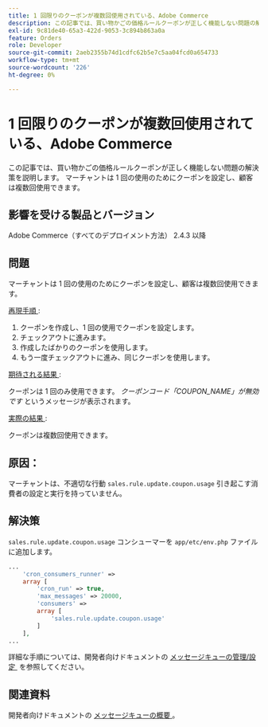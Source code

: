 ```yaml
---
title: 1 回限りのクーポンが複数回使用されている、Adobe Commerce
description: この記事では、買い物かごの価格ルールクーポンが正しく機能しない問題の解決策を説明します。 マーチャントは 1 回の使用のためにクーポンを設定し、顧客は複数回使用できます。
exl-id: 9c81de40-65a3-422d-9053-3c894b863a0a
feature: Orders
role: Developer
source-git-commit: 2aeb2355b74d1cdfc62b5e7c5aa04fcd0a654733
workflow-type: tm+mt
source-wordcount: '226'
ht-degree: 0%

---
```


# 1 回限りのクーポンが複数回使用されている、Adobe Commerce

この記事では、買い物かごの価格ルールクーポンが正しく機能しない問題の解決策を説明します。 マーチャントは 1 回の使用のためにクーポンを設定し、顧客は複数回使用できます。


## 影響を受ける製品とバージョン

Adobe Commerce（すべてのデプロイメント方法） 2.4.3 以降

## 問題

マーチャントは 1 回の使用のためにクーポンを設定し、顧客は複数回使用できます。

<u> 再現手順 </u>:

1. クーポンを作成し、1 回の使用でクーポンを設定します。
1. チェックアウトに進みます。
1. 作成したばかりのクーポンを使用します。
1. もう一度チェックアウトに進み、同じクーポンを使用します。

<u> 期待される結果 </u>:

クーポンは 1 回のみ使用できます。 *クーポンコード「COUPON_NAME」が無効です* というメッセージが表示されます。

<u> 実際の結果 </u>:

クーポンは複数回使用できます。


## 原因：

マーチャントは、不適切な行動 `sales.rule.update.coupon.usage` 引き起こす消費者の設定と実行を持っていません。

## 解決策

`sales.rule.update.coupon.usage` コンシューマーを `app/etc/env.php` ファイルに追加します。

```php
...
    'cron_consumers_runner' =>
    array [
        'cron_run' => true,
        'max_messages' => 20000,
        'consumers' =>
        array [
            'sales.rule.update.coupon.usage'
        ]
    ],
...
```

詳細な手順については、開発者向けドキュメントの [&#x200B; メッセージキューの管理/設定 &#x200B;](https://experienceleague.adobe.com/ja/docs/commerce-operations/configuration-guide/message-queues/manage-message-queues#configuration) を参照してください。

## 関連資料

開発者向けドキュメントの [&#x200B; メッセージキューの概要 &#x200B;](https://experienceleague.adobe.com/ja/docs/commerce-operations/configuration-guide/message-queues/message-queue-framework)。
